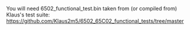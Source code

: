 You will need 6502_functional_test.bin taken from (or compiled from) Klaus's test suite: https://github.com/Klaus2m5/6502_65C02_functional_tests/tree/master
